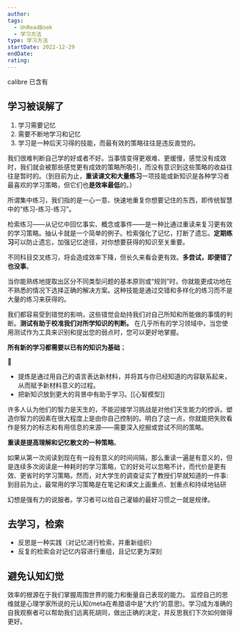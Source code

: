 ```yaml
---
author: 
tags:
  - UnReadBook
  - 学习方法
type: 学习方法
startDate: 2022-12-29
endDate: 
rating: 
---
```


calibre 已含有

## 学习被误解了

1. 学习需要记忆
2. 需要不断地学习和记忆
3. 学习是一种后天习得的技能，而最有效的策略往往是违反直觉的。

我们很难判断自己学的好或者不好。当事情变得更艰难、更缓慢，感觉没有成效时，我们就会被那些感觉更有成效的策略所吸引，而没有意识到这些策略的收益往往是暂时的。（到目前为止，**重读课文和大量练习**一项技能或新知识是各种学习者最喜欢的学习策略，但它们也**是效率最低**的。）

所谓集中练习，我们指的是一心一意、快速地重复你想要记住的东西，即传统智慧中的“练习-练习-练习”。

检索练习——从记忆中回忆事实、概念或事件——是一种比通过重读来复习更有效的学习策略。抽认卡就是一个简单的例子。检索强化了记忆，打断了遗忘。**定期练习**可以防止遗忘，加强记忆途径，对你想要获得的知识至关重要。

不同科目交叉练习，将会造成效率下降，但长久来看会更有效。**多尝试，即便错了也没事**。


当你能熟练地提取出区分不同类型问题的基本原则或“规则”时，你就能更成功地在不熟悉的情况下选择正确的解决方案。这种技能是通过交错和多样化的练习而不是大量的练习来获得的。



我们都容易受到错觉的影响，这些错觉会劫持我们对自己所知和所能做的事情的判断。**测试有助于校准我们对所学知识的判断。** 在几乎所有的学习领域中，当您使用测试作为工具来识别和提出您的弱点时，您可以更好地掌握。


**所有新的学习都需要以已有的知识为基础**；

🔴
- 提炼是通过用自己的语言表达新材料，并将其与你已经知道的内容联系起来，从而赋予新材料意义的过程。
- 把新知识放到更大的背景中有助于学习。[[心智模型]]


许多人认为他们的智力是天生的，不能迎接学习挑战是对他们天生能力的控诉。塑造你智力的因素在很大程度上是由你自己控制的。明白了这一点，你就能把失败看作是努力的标志和有用信息的来源——需要深入挖掘或尝试不同的策略。


**重读是提高理解和记忆散文的一种策略**。

如果从第一次阅读到现在有一段有意义的时间间隔，那么重读一遍是有意义的，但是连续多次阅读是一种耗时的学习策略，它的好处可以忽略不计，而代价是更有效、更省时的学习策略。然而，对大学生的调查证实了教授们早就知道的一件事:到目前为止，最常用的学习策略是在笔记和课文上画重点、划重点和持续地钻研


幻想是强有力的说服者。学习者可以给自己灌输的最好习惯之一就是规律。


## 去学习，**检索**


- 反思是一种实践（对记忆进行检索，并重新组织）
- 反复的检索会对记忆内容进行重组，且记忆更为深刻



## 避免认知幻觉


效率的根源在于我们掌握周围世界的能力和衡量自己表现的能力。
监控自己的思维就是心理学家所说的元认知(meta在希腊语中是“大约”的意思)。学习成为准确的自我观察者可以帮助我们远离死胡同，做出正确的决定，并反思我们下次如何做得更好。















